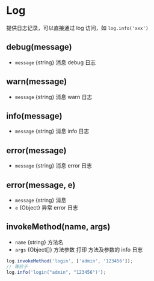 
# Log

提供日志记录，可以直接通过 log 访问，如 `log.info('xxx')`



## debug(message)

* `message` {string} 消息
debug 日志



## warn(message)

* `message` {string} 消息
warn 日志



## info(message)

* `message` {string} 消息
info 日志



## error(message)

* `message` {string} 消息
error 日志



## error(message, e)

* `message` {string} 消息
* `e` {Object} 异常
error 日志



## invokeMethod(name, args)

* `name` {string} 方法名
* `args` {Object[]} 方法参数
打印 方法及参数的 info 日志
```js
log.invokeMethod('login', ['admin', '123456']);
// 等价于
log.info('login("admin", "123456")');
```



